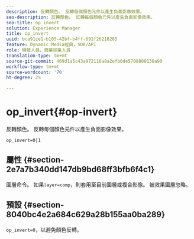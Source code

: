 ```yaml
---
description: 反轉顏色。 反轉每個顏色元件以產生負面影像效果。
seo-description: 反轉顏色。 反轉每個顏色元件以產生負面影像效果。
seo-title: op_invert
solution: Experience Manager
title: op_invert
uuid: bca91ce1-b105-42bf-b4ff-691f26218285
feature: Dynamic Media經典，SDK/API
role: 開發人員，商業從業人員
translation-type: tm+mt
source-git-commit: 469d1a5c43a972116a8a2efb0de5708800130a99
workflow-type: tm+mt
source-wordcount: '70'
ht-degree: 2%

---
```



# op_invert{#op-invert}

反轉顏色。 反轉每個顏色元件以產生負面影像效果。

`op_invert=0|1`

## 屬性 {#section-2e7a7b340dd147db9bd68ff3bfb6f4c1}

圖層命令。 如果`layer=comp`，則套用至目前圖層或複合影像。 被效果圖層忽略。

## 預設 {#section-8040bc4e2a684c629a28b155aa0ba289}

`op_invert=0`，以避免顏色反轉。
